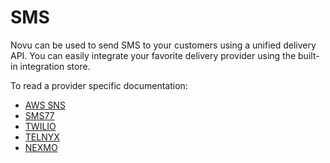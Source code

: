 # SMS

Novu can be used to send SMS to your customers using a unified delivery API. You can easily integrate your favorite delivery provider using the built-in integration store.

To read a provider specific documentation:

- [AWS SNS](/channels/sms/sns)
- [SMS77](/channels/sms/SMS77)
- [TWILIO](/channels/sms/twilio)
- [TELNYX](/channels/sms/telnyx)
- [NEXMO](/channels/sms/nexmo)
